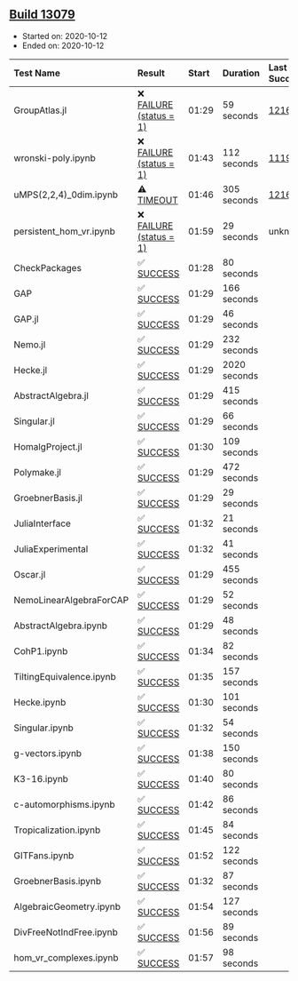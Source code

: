 ## [Build 13079](https://oscarci.mathematik.uni-kl.de/job/oscar/13079/)

* Started on: 2020-10-12
* Ended on: 2020-10-12

| Test Name    | Result | Start | Duration | Last Success | First Failure |
|:-------------|:-------|:------|:---------|:-------------|:--------------|
| GroupAtlas.jl | ❌ [FAILURE (status = 1)](https://oscarci.mathematik.uni-kl.de/job/oscar/13079/artifact/logs/build-13079/GroupAtlas.jl.log) | 01:29 | 59 seconds | [12167](https://oscarci.mathematik.uni-kl.de/job/oscar/12167/) | [12168](https://oscarci.mathematik.uni-kl.de/job/oscar/12168/) |
| wronski-poly.ipynb | ❌ [FAILURE (status = 1)](https://oscarci.mathematik.uni-kl.de/job/oscar/13079/artifact/logs/build-13079/wronski-poly.ipynb.log) | 01:43 | 112 seconds | [11192](https://oscarci.mathematik.uni-kl.de/job/oscar/11192/) | [11193](https://oscarci.mathematik.uni-kl.de/job/oscar/11193/) |
| uMPS(2,2,4)_0dim.ipynb | ⚠ [TIMEOUT](https://oscarci.mathematik.uni-kl.de/job/oscar/13079/artifact/logs/build-13079/uMPS-2-2-4-_0dim.ipynb.log) | 01:46 | 305 seconds | [12167](https://oscarci.mathematik.uni-kl.de/job/oscar/12167/) | [12168](https://oscarci.mathematik.uni-kl.de/job/oscar/12168/) |
| persistent_hom_vr.ipynb | ❌ [FAILURE (status = 1)](https://oscarci.mathematik.uni-kl.de/job/oscar/13079/artifact/logs/build-13079/persistent_hom_vr.ipynb.log) | 01:59 | 29 seconds | unknown | unknown |
| CheckPackages | ✅ [SUCCESS](https://oscarci.mathematik.uni-kl.de/job/oscar/13079/artifact/logs/build-13079/CheckPackages.log) | 01:28 | 80 seconds |  |  |
| GAP | ✅ [SUCCESS](https://oscarci.mathematik.uni-kl.de/job/oscar/13079/artifact/logs/build-13079/GAP.log) | 01:29 | 166 seconds |  |  |
| GAP.jl | ✅ [SUCCESS](https://oscarci.mathematik.uni-kl.de/job/oscar/13079/artifact/logs/build-13079/GAP.jl.log) | 01:29 | 46 seconds |  |  |
| Nemo.jl | ✅ [SUCCESS](https://oscarci.mathematik.uni-kl.de/job/oscar/13079/artifact/logs/build-13079/Nemo.jl.log) | 01:29 | 232 seconds |  |  |
| Hecke.jl | ✅ [SUCCESS](https://oscarci.mathematik.uni-kl.de/job/oscar/13079/artifact/logs/build-13079/Hecke.jl.log) | 01:29 | 2020 seconds |  |  |
| AbstractAlgebra.jl | ✅ [SUCCESS](https://oscarci.mathematik.uni-kl.de/job/oscar/13079/artifact/logs/build-13079/AbstractAlgebra.jl.log) | 01:29 | 415 seconds |  |  |
| Singular.jl | ✅ [SUCCESS](https://oscarci.mathematik.uni-kl.de/job/oscar/13079/artifact/logs/build-13079/Singular.jl.log) | 01:29 | 66 seconds |  |  |
| HomalgProject.jl | ✅ [SUCCESS](https://oscarci.mathematik.uni-kl.de/job/oscar/13079/artifact/logs/build-13079/HomalgProject.jl.log) | 01:30 | 109 seconds |  |  |
| Polymake.jl | ✅ [SUCCESS](https://oscarci.mathematik.uni-kl.de/job/oscar/13079/artifact/logs/build-13079/Polymake.jl.log) | 01:29 | 472 seconds |  |  |
| GroebnerBasis.jl | ✅ [SUCCESS](https://oscarci.mathematik.uni-kl.de/job/oscar/13079/artifact/logs/build-13079/GroebnerBasis.jl.log) | 01:29 | 29 seconds |  |  |
| JuliaInterface | ✅ [SUCCESS](https://oscarci.mathematik.uni-kl.de/job/oscar/13079/artifact/logs/build-13079/JuliaInterface.log) | 01:32 | 21 seconds |  |  |
| JuliaExperimental | ✅ [SUCCESS](https://oscarci.mathematik.uni-kl.de/job/oscar/13079/artifact/logs/build-13079/JuliaExperimental.log) | 01:32 | 41 seconds |  |  |
| Oscar.jl | ✅ [SUCCESS](https://oscarci.mathematik.uni-kl.de/job/oscar/13079/artifact/logs/build-13079/Oscar.jl.log) | 01:29 | 455 seconds |  |  |
| NemoLinearAlgebraForCAP | ✅ [SUCCESS](https://oscarci.mathematik.uni-kl.de/job/oscar/13079/artifact/logs/build-13079/NemoLinearAlgebraForCAP.log) | 01:29 | 52 seconds |  |  |
| AbstractAlgebra.ipynb | ✅ [SUCCESS](https://oscarci.mathematik.uni-kl.de/job/oscar/13079/artifact/logs/build-13079/AbstractAlgebra.ipynb.log) | 01:29 | 48 seconds |  |  |
| CohP1.ipynb | ✅ [SUCCESS](https://oscarci.mathematik.uni-kl.de/job/oscar/13079/artifact/logs/build-13079/CohP1.ipynb.log) | 01:34 | 82 seconds |  |  |
| TiltingEquivalence.ipynb | ✅ [SUCCESS](https://oscarci.mathematik.uni-kl.de/job/oscar/13079/artifact/logs/build-13079/TiltingEquivalence.ipynb.log) | 01:35 | 157 seconds |  |  |
| Hecke.ipynb | ✅ [SUCCESS](https://oscarci.mathematik.uni-kl.de/job/oscar/13079/artifact/logs/build-13079/Hecke.ipynb.log) | 01:30 | 101 seconds |  |  |
| Singular.ipynb | ✅ [SUCCESS](https://oscarci.mathematik.uni-kl.de/job/oscar/13079/artifact/logs/build-13079/Singular.ipynb.log) | 01:32 | 54 seconds |  |  |
| g-vectors.ipynb | ✅ [SUCCESS](https://oscarci.mathematik.uni-kl.de/job/oscar/13079/artifact/logs/build-13079/g-vectors.ipynb.log) | 01:38 | 150 seconds |  |  |
| K3-16.ipynb | ✅ [SUCCESS](https://oscarci.mathematik.uni-kl.de/job/oscar/13079/artifact/logs/build-13079/K3-16.ipynb.log) | 01:40 | 80 seconds |  |  |
| c-automorphisms.ipynb | ✅ [SUCCESS](https://oscarci.mathematik.uni-kl.de/job/oscar/13079/artifact/logs/build-13079/c-automorphisms.ipynb.log) | 01:42 | 86 seconds |  |  |
| Tropicalization.ipynb | ✅ [SUCCESS](https://oscarci.mathematik.uni-kl.de/job/oscar/13079/artifact/logs/build-13079/Tropicalization.ipynb.log) | 01:45 | 84 seconds |  |  |
| GITFans.ipynb | ✅ [SUCCESS](https://oscarci.mathematik.uni-kl.de/job/oscar/13079/artifact/logs/build-13079/GITFans.ipynb.log) | 01:52 | 122 seconds |  |  |
| GroebnerBasis.ipynb | ✅ [SUCCESS](https://oscarci.mathematik.uni-kl.de/job/oscar/13079/artifact/logs/build-13079/GroebnerBasis.ipynb.log) | 01:32 | 87 seconds |  |  |
| AlgebraicGeometry.ipynb | ✅ [SUCCESS](https://oscarci.mathematik.uni-kl.de/job/oscar/13079/artifact/logs/build-13079/AlgebraicGeometry.ipynb.log) | 01:54 | 127 seconds |  |  |
| DivFreeNotIndFree.ipynb | ✅ [SUCCESS](https://oscarci.mathematik.uni-kl.de/job/oscar/13079/artifact/logs/build-13079/DivFreeNotIndFree.ipynb.log) | 01:56 | 89 seconds |  |  |
| hom_vr_complexes.ipynb | ✅ [SUCCESS](https://oscarci.mathematik.uni-kl.de/job/oscar/13079/artifact/logs/build-13079/hom_vr_complexes.ipynb.log) | 01:57 | 98 seconds |  |  |
